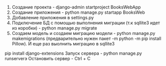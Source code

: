 1. Создание проекта - django-admin startproject BooksWebApp
2. Создание приложения - python manage.py startapp BooksWeb
3. Добавление приложения в settings.py
4. Подключение БД с помощью выполнения миграции (т.к sqllite3 идет из коробки) - python manage.py migrate
5. Создаем модель и создаем миграцию модели - python manage.py makemigrations (предварительно нужен пакет -m python -m pip install Pillow). И еще раз выолнить миграцию в sqllite3


pip install django-extensions
Запуск сервера - python manage.py runserverэ
Остановить сервер - Ctrl + C